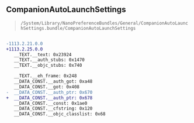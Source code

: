 ## CompanionAutoLaunchSettings

> `/System/Library/NanoPreferenceBundles/General/CompanionAutoLaunchSettings.bundle/CompanionAutoLaunchSettings`

```diff

-1113.2.21.0.0
+1113.2.25.0.0
   __TEXT.__text: 0x23924
   __TEXT.__auth_stubs: 0x1470
   __TEXT.__objc_stubs: 0x740

   __TEXT.__eh_frame: 0x248
   __DATA_CONST.__auth_got: 0xa48
   __DATA_CONST.__got: 0x408
-  __DATA_CONST.__auth_ptr: 0x670
+  __DATA_CONST.__auth_ptr: 0x678
   __DATA_CONST.__const: 0x1ae0
   __DATA_CONST.__cfstring: 0x120
   __DATA_CONST.__objc_classlist: 0x68

```
